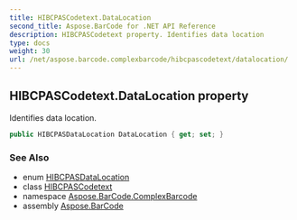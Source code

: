 ```yaml
---
title: HIBCPASCodetext.DataLocation
second_title: Aspose.BarCode for .NET API Reference
description: HIBCPASCodetext property. Identifies data location
type: docs
weight: 30
url: /net/aspose.barcode.complexbarcode/hibcpascodetext/datalocation/
---
```

## HIBCPASCodetext.DataLocation property

Identifies data location.

```csharp
public HIBCPASDataLocation DataLocation { get; set; }
```

### See Also

* enum [HIBCPASDataLocation](../../hibcpasdatalocation/)
* class [HIBCPASCodetext](../)
* namespace [Aspose.BarCode.ComplexBarcode](../../hibcpascodetext/)
* assembly [Aspose.BarCode](../../../)



